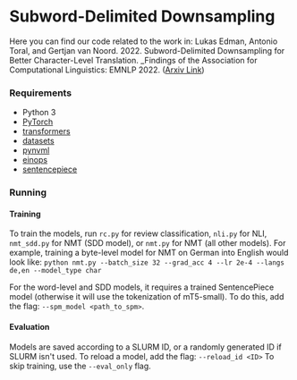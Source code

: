 # Subword-Delimited Downsampling
Here you can find our code related to the work in:
Lukas Edman, Antonio Toral, and Gertjan van Noord. 2022. Subword-Delimited Downsampling for Better Character-Level Translation. _Findings of the Association for Computational Linguistics: EMNLP 2022. ([Arxiv Link](https://arxiv.org/pdf/2212.01304.pdf))


### Requirements
- Python 3
- [PyTorch](https://pytorch.org/)
- [transformers](https://github.com/huggingface/transformers)
- [datasets](https://github.com/huggingface/datasets)
- [pynvml](https://pypi.org/project/pynvml/)
- [einops](https://github.com/arogozhnikov/einops)
- [sentencepiece](https://github.com/google/sentencepiece)

### Running
#### Training
To train the models, run ```rc.py``` for review classification, ```nli.py``` for NLI, ```nmt_sdd.py``` for NMT (SDD model), or ```nmt.py``` for NMT (all other models). For example, training a byte-level model for NMT on German into English would look like:
```python nmt.py --batch_size 32 --grad_acc 4 --lr 2e-4 --langs de,en --model_type char```

For the word-level and SDD models, it requires a trained SentencePiece model (otherwise it will use the tokenization of mT5-small). To do this, add the flag: ```--spm_model <path_to_spm>```.

#### Evaluation
Models are saved according to a SLURM ID, or a randomly generated ID if SLURM isn't used. To reload a model, add the flag: ```--reload_id <ID>``` 
To skip training, use the ```--eval_only``` flag. 

